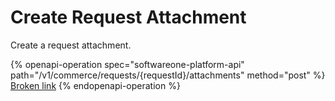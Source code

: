 # Create Request Attachment

Create a request attachment.

{% openapi-operation spec="softwareone-platform-api" path="/v1/commerce/requests/{requestId}/attachments" method="post" %}
[Broken link](broken-reference)
{% endopenapi-operation %}
